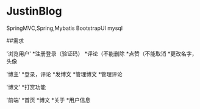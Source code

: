 # JustinBlog
SpringMVC,Spring,Mybatis     BootstrapUI mysql

##需求

'浏览用户'
*注册登录（验证码）
*评论（不能删除
*点赞（不能取消
*更改名字，头像

'博主'
*登录，评论
*发博文
*管理博文
*管理评论

'博文'
*打赏功能

'前端'
*首页
*博文
*关于
*用户信息